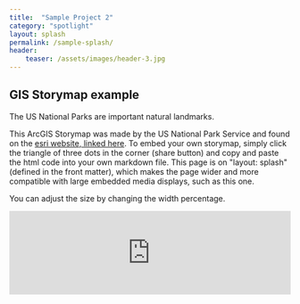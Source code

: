 ```yaml
---
title:  "Sample Project 2"
category: "spotlight"
layout: splash
permalink: /sample-splash/
header:
    teaser: /assets/images/header-3.jpg
---
```


## GIS Storymap example

The US National Parks are important natural landmarks. 

This ArcGIS Storymap was made by the US National Park Service and found on the [esri website, linked here](https://storymaps.arcgis.com/). To embed your own storymap, simply click the triangle of three dots in the corner (share button) and copy and paste the html code into your own markdown file. This page is on "layout: splash" (defined in the front matter), which makes the page wider and more compatible with large embedded media displays, such as this one.

You can adjust the size by changing the width percentage.

<iframe src="https://cdn.knightlab.com/libs/timeline3/latest/embed/index.html?source=1xuY4upIooEeszZ_lCmeNx24eSFWe0rHe9ZdqH2xqVNk&font=Default&lang=en&initial_zoom=2&height=100%" width="100%" frameborder="0"></iframe>
                                


<!-- <iframe width="100%" height="800px" src="https://story.maps.arcgis.com/apps/Cascade/index.html?appid=f4fd10e5f8d24d0eb7a02e33fa4c03f5" frameborder="0" scrolling="yes"> -->
    
<br>
<br>

  
